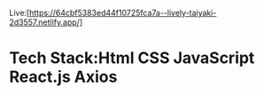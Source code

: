 Live:[https://64cbf5383ed44f10725fca7a--lively-taiyaki-2d3557.netlify.app/]

# Tech Stack:Html CSS JavaScript React.js Axios 
